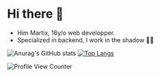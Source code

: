 # Hi there 👋
- Him Martix, 16y/o web developper.
- Specialized in backend, I work in the shadow 🐱‍👤 


![Anurag's GitHub stats](https://github-readme-stats.vercel.app/api?username=MartixInTheMatrix&theme=dark&show_icons=true)
[![Top Langs](https://github-readme-stats.vercel.app/api/top-langs/?username=MartixInTheMatrix&theme=dark)](https://github.com/anuraghazra/github-readme-stats)

![Profile View Counter](https://komarev.com/ghpvc/?username=MartixInTheMatrix)
